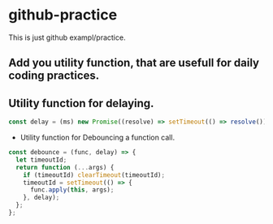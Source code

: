 # github-practice
This is just github exampl/practice.

## Add you utility function, that are usefull for daily coding practices.

## Utility function for delaying.
```js
const delay = (ms) new Promise((resolve) => setTimeout(() => resolve()), ms)
```

- Utility function for Debouncing a function call.
```js
const debounce = (func, delay) => {
  let timeoutId;
  return function (...args) {
    if (timeoutId) clearTimeout(timeoutId);
    timeoutId = setTimeout(() => {
      func.apply(this, args);
    }, delay);
  };
};
```
